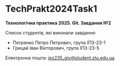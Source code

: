 # TechPrakt2024Task1
**Технологічна практика 2025. Git. Завдання №2**

Список студентів, які виконали завдання:
* Петренко Петро Петрович, група ІПЗ-23-1
* Грицай Іван Вікторович, група ІПЗ-23-5

Електронна пошта: ipz235_giv@student.ztu.edu.ua
